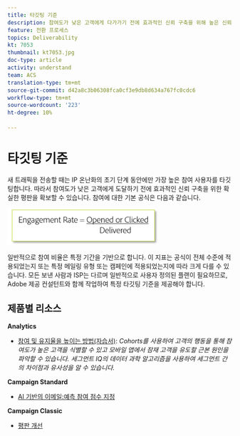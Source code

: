 ```yaml
---
title: 타깃팅 기준
description: 참여도가 낮은 고객에게 다가가기 전에 효과적인 신뢰 구축을 위해 높은 신뢰도를 구축하는 방법을 살펴볼 수 있습니다.
feature: 전환 프로세스
topics: Deliverability
kt: 7053
thumbnail: kt7053.jpg
doc-type: article
activity: understand
team: ACS
translation-type: tm+mt
source-git-commit: d42a8c3b06308fca0cf3e9db8d634a767fc0cdc6
workflow-type: tm+mt
source-wordcount: '223'
ht-degree: 10%

---
```



# 타깃팅 기준

새 트래픽을 전송할 때는 IP 온난화의 초기 단계 동안에만 가장 높은 참여 사용자를 타깃팅합니다. 따라서 참여도가 낮은 고객에게 도달하기 전에 효과적인 신뢰 구축을 위한 확실한 평판을 확보할 수 있습니다. 참여에 대한 기본 공식은 다음과 같습니다.

![관여 공식](../assets/formula-for-enagement.png)

일반적으로 참여 비율은 특정 기간을 기반으로 합니다. 이 지표는 공식이 전체 수준에 적용되었는지 또는 특정 메일링 유형 또는 캠페인에 적용되었는지에 따라 크게 다를 수 있습니다. 모든 보낸 사람과 ISP는 다르며 일반적으로 사용자 정의된 플랜이 필요하므로, Adobe 제공 컨설턴트와 함께 작업하여 특정 타깃팅 기준을 제공해야 합니다.

## 제품별 리소스

**Analytics**

* [참여 및 유지율을 높이는 방법(자습서)](https://experienceleague.adobe.com/docs/analytics-learn/tutorials/mobile-app-analytics/measuring-mobile-analytics/how-to-increase-engagement-and-retention-rates.html?lang=en#mobile-app-analytics): *Cohorts를 사용하여 고객의 행동을 통해 참여도가 높은 고객을 식별할 수 있고 모바일 앱에서 잠재 고객을 유도할 근본 원인을 파악할 수 있습니다. 세그먼트 IQ의 데이터 과학 알고리즘을 사용하여 세그먼트 간의 차이점과 유사성을 알 수 있습니다.*

**Campaign Standard**

* [AI 기반의 이메일:예측 참여 점수 지정](https://experienceleague.adobe.com/docs/campaign-standard/using/testing-and-sending/preparing-and-testing-messages/predictive.html?lang=en#predictive-scoring)

**Campaign Classic**

* [평판 개선](https://experienceleague.adobe.com/docs/campaign-classic/using/sending-messages/deliverability-management/improve-reputation.html)

